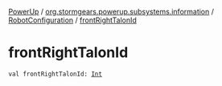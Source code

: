 [PowerUp](../../index.md) / [org.stormgears.powerup.subsystems.information](../index.md) / [RobotConfiguration](index.md) / [frontRightTalonId](./front-right-talon-id.md)

# frontRightTalonId

`val frontRightTalonId: `[`Int`](https://kotlinlang.org/api/latest/jvm/stdlib/kotlin/-int/index.html)